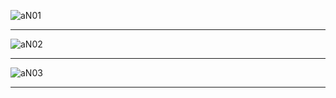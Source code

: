 
![aN01](https://res.cloudinary.com/poetrique/image/upload/v1538576115/htmlpoems/AliyuN/aN01.jpg)

- - -

![aN02](https://res.cloudinary.com/poetrique/image/upload/v1538576117/htmlpoems/AliyuN/aN02.jpg)

- - -

![aN03](https://res.cloudinary.com/poetrique/image/upload/v1538576117/htmlpoems/AliyuN/aN03.jpg)

- - -
